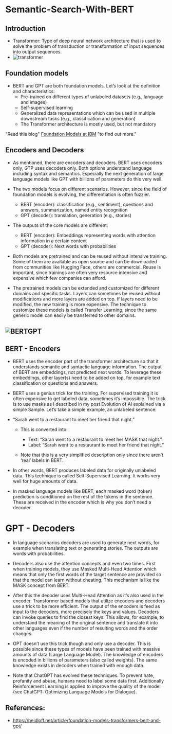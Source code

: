 # Semantic-Search-With-BERT
## Introduction
- Transformer: Type of deep neural network architecture that is used to solve the problem of transduction or transformation of input sequences into output sequences.
- ![transformer](https://machinelearningmastery.com/wp-content/uploads/2021/08/attention_research_1.png)
## Foundation models
- BERT and GPT are both foundation models. Let’s look at the definition and characteristics:
  + Pre-trained on different types of unlabeled datasets (e.g., language and images)
  + Self-supervised learning
  + Generalized data representations which can be used in multiple downstream tasks (e.g., classification and generation)
  + The Transformer architecture is mostly used, but not mandatory
<p>
  "Read this blog"
  <a href="https://heidloff.net/article/foundation-models-at-ibm/">Foundation Models at IBM</a>
  "to find out more."
</p> 

## Encoders and Decoders
- As mentioned, there are encoders and decoders. BERT uses encoders only, GTP uses decoders only. Both options understand language including syntax and semantics. Especially the next generation of large language models like GPT with billions of parameters do this very well.

- The two models focus on different scenarios. However, since the field of foundation models is evolving, the differentiation is often fuzzier.

  + BERT (encoder): classification (e.g., sentiment), questions and answers, summarization, named entity recognition
  + GPT (decoder): translation, generation (e.g., stories)
- The outputs of the core models are different:

  + BERT (encoder): Embeddings representing words with attention information in a certain context
  + GPT (decoder): Next words with probabilities
- Both models are pretrained and can be reused without intensive training. Some of them are available as open source and can be downloaded from communities like Hugging Face, others are commercial. Reuse is important, since trainings are often very resource intensive and expensive which few companies can afford.

- The pretrained models can be extended and customized for different domains and specific tasks. Layers can sometimes be reused without modifications and more layers are added on top. If layers need to be modified, the new training is more expensive. The technique to customize these models is called Transfer Learning, since the same generic model can easily be transferred to other domains.
## ![BERTGPT](https://heidloff.net/assets/img/2023/02/transformers.png)
## BERT - Encoders
- BERT uses the encoder part of the transformer architecture so that it understands semantic and syntactic language information. The output of BERT are embeddings, not predicted next words. To leverage these embeddings, other layer(s) need to be added on top, for example text classification or questions and answers.

- BERT uses a genius trick for the training. For supervised training it is often expensive to get labeled data, sometimes it’s impossible. The trick is to use masks as I described in my post Evolution of AI explained via a simple Sample. Let’s take a simple example, an unlabeled sentence:

- “Sarah went to a restaurant to meet her friend that night.”

  + This is converted into:

    * Text: “Sarah went to a restaurant to meet her MASK that night.”
    * Label: “Sarah went to a restaurant to meet her friend that night.”
  + Note that this is a very simplified description only since there aren’t ‘real’ labels in BERT.

- In other words, BERT produces labeled data for originally unlabeled data. This technique is called Self-Supervised Learning. It works very well for huge amounts of data.

- In masked language models like BERT, each masked word (token) prediction is conditioned on the rest of the tokens in the sentence. These are received in the encoder which is why you don’t need a decoder.

# GPT - Decoders
- In language scenarios decoders are used to generate next words, for example when translating text or generating stories. The outputs are words with probabilities.

- Decoders also use the attention concepts and even two times. First when training models, they use Masked Multi-Head Attention which means that only the first words of the target sentence are provided so that the model can learn without cheating. This mechanism is like the MASK concept from BERT.

- After this the decoder uses Multi-Head Attention as it’s also used in the encoder. Transformer based models that utilize encoders and decoders use a trick to be more efficient. The output of the encoders is feed as input to the decoders, more precisely the keys and values. Decoders can invoke queries to find the closest keys. This allows, for example, to understand the meaning of the original sentence and translate it into other languages even if the number of resulting words and the order changes.

- GPT doesn’t use this trick though and only use a decoder. This is possible since these types of models have been trained with massive amounts of data (Large Language Model). The knowledge of encoders is encoded in billions of parameters (also called weights). The same knowledge exists in decoders when trained with enough data.

- Note that ChatGPT has evolved these techniques. To prevent hate, profanity and abuse, humans need to label some data first. Additionally Reinforcement Learning is applied to improve the quality of the model (see ChatGPT: Optimizing Language Models for Dialogue).
## References:
- https://heidloff.net/article/foundation-models-transformers-bert-and-gpt/
